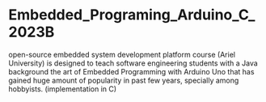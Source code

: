 # Embedded_Programing_Arduino_C_2023B
open-source embedded system development platform course (Ariel University) is designed to teach software engineering students with a Java background the art of  Embedded Programming with Arduino Uno that has gained huge amount of popularity in past few years, specially among hobbyists. (implementation in C)
